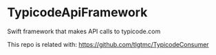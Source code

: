 # TypicodeApiFramework
Swift framework that makes API calls to typicode.com

This repo is related with: https://github.com/tlgtmc/TypicodeConsumer
